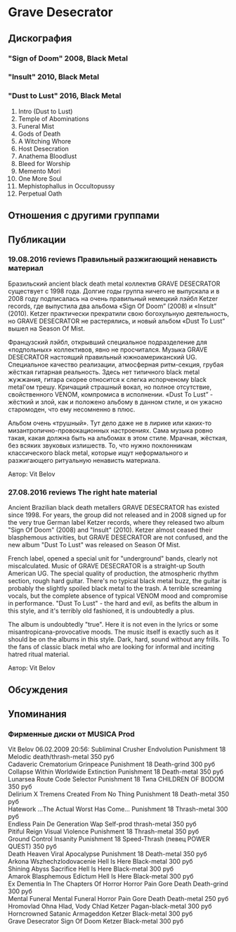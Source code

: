 # Grave Desecrator



## Дискография

### "Sign of Doom" 2008, Black Metal



### "Insult" 2010, Black Metal



### "Dust to Lust" 2016, Black Metal

1. Intro (Dust to Lust) 
2. Temple of Abominations 
3. Funeral Mist 
4. Gods of Death 
5. A Witching Whore 
6. Host Desecration 
7. Anathema Bloodlust 
8. Bleed for Worship 
9. Memento Mori 
10. One More Soul 
11. Mephistophallus in Occultopussy 
12. Perpetual Oath 


## Отношения с другими группами


## Публикации

### 19.08.2016 reviews Правильный разжигающий ненависть материал 

<p>Бразильский ancient black death metal коллектив GRAVE DESECRATOR существует с 1998 года. Долгие годы группа ничего не выпускала и в 2008 году подписалась на очень правильный немецкий лэйбл Ketzer records, где выпустила два альбома «Sign Of Doom” (2008) и «Insult” (2010). Ketzer практически прекратили свою богохульную деятельность, но GRAVE DESECRATOR не растерялись, и новый альбом «Dust To Lust” вышел на Season Of Mist.</p><p>Французский лэйбл, открывший специальное подразделение для «подпольных» коллективов, явно не просчитался. Музыка GRAVE DESECRATOR настоящий правильный южноамериканский UG. Специальное качество реализации, атмосферная ритм-секция, грубая жёсткая гитарная реальность. Здесь нет типичного black metal жужжания, гитара скорее относится к слегка испорченому black metal'ом трешу. Кричащий страшный вокал, но полное отсутствие, свойственного VENOM, компромиса в исполнении. «Dust To Lust” - жёсткий и злой, как и положено альбому в данном стиле, и он ужасно старомоден, что ему несомненно в плюс.</p><p>Альбом очень «трушный». Тут дело даже не в лирике или каких-то мизантропично-провокационных настроениях. Сама музыка ровно такая, какая должна быть на альбомах в этом стиле. Мрачная, жёсткая, без всяких звуковых излишеств. То, что нужно поклонникам классического black metal, которые ищут неформального и разжигающего ритуальную ненависть материала.</p>
Автор: Vit Belov

### 27.08.2016 reviews The right hate material 

<p>Ancient Brazilian black death metallers GRAVE DESECRATOR has existed since 1998. For years, the group did not released and in 2008 signed up for the very true German label Ketzer records, where they released two album "Sign Of Doom" (2008) and "Insult" (2010). Ketzer almost ceased their blasphemous activities, but GRAVE DESECRATOR are not confused, and the new album "Dust To Lust" was released on Season Of Mist.</p><p>French label, opened a special unit for "underground" bands, clearly not miscalculated. Music of GRAVE DESECRATOR is a straight-up South American UG. The special quality of production, the atmospheric rhythm section, rough hard guitar. There's no typical black metal buzz, the guitar is probably the slightly spoiled black metal to the trash. A terrible screaming vocals, but the complete absence of typical VENOM mood and compromise in performance. "Dust To Lust" - the hard and evil, as befits the album in this style, and it's terribly old fashioned, it is undoubtedly a plus.</p><p>The album is undoubtedly "true". Here it is not even in the lyrics or some misantropicana-provocative moods. The music itself is exactly such as it should be on the albums in this style. Dark, hard, sound without any frills. To the fans of classic black metal who are looking for informal and inciting hatred ritual material.</p>
Автор: Vit Belov


## Обсуждения


## Упоминания

### Фирменные диски от MUSICA Prod

Vit Belov 06.02.2009 20:56:
Subliminal Crusher	Endvolution	Punishment 18	Melodic death/thrash-metal	350 руб<BR>Cadaveric Crematorium	Grinpeace	Punishment 18	Death-grind	300 руб<BR>Collapse Within	Worldwide Extinction	Punishment 18	Death-metal	350 руб<BR>Lunarsea	Route Code Selector	Punishment 18	Типа CHILDREN OF BODOM	350 руб<BR>Delirium X Tremens	Created From No Thing	Punishment 18	Death-metal	350 руб<BR>Hatework	…The Actual Worst Has Come…	Punishment 18	Thrash-metal	300 руб<BR>Endless Pain	De Generation Wap	Self-prod	thrash-metal	350 руб<BR>Pitiful Reign	Visual Violence	Punishment 18	Thrash-metal	350 руб<BR>Ground Control	Insanity	Punishment 18	Speed-Thrash (певец POWER QUEST)	350 руб<BR>Death Heaven	Viral Apocalypse	Punishment 18	Death-metal	350 руб<BR>Arkona	Wszhechzlodovacenie	Hell Is Here	Black-metal	300 руб<BR>Shining Abyss	Sacrifice	Hell Is Here	Black-metal	300 руб<BR>Amarok	Blasphemous Edictum	Hell Is Here	Black-metal	300 руб<BR>Ex Dementia	In The Chapters Of Horror	Horror Pain Gore Death	Death-grind	300 руб<BR>Mental Funeral	Mental Funeral	Horror Pain Gore Death	Death-metal	250 руб<BR>Hromovlad	Ohna Hlad, Vody Chlad	Ketzer	Pagan-black-metal	300 руб<BR>Horncrowned	Satanic Armageddon	Ketzer	Black-metal	300 руб<BR>Grave Desecrator	Sign Of Doom	Ketzer	Black-metal	300 руб<BR>

